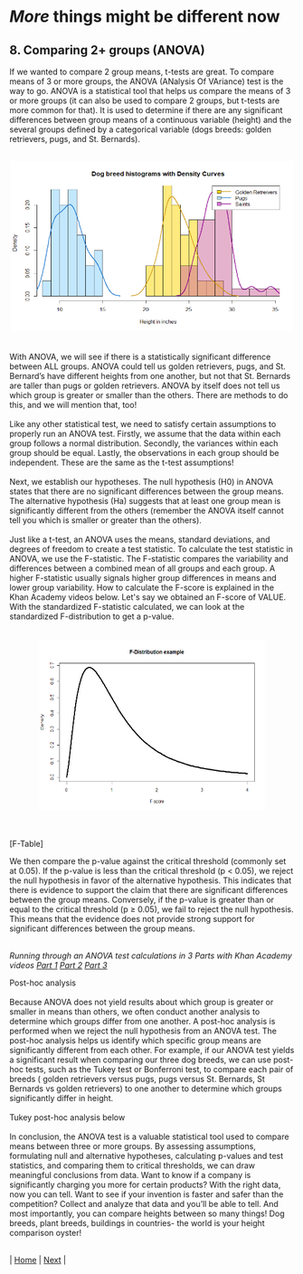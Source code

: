 # _More_ things might be different now
## 8. Comparing 2+ groups (ANOVA)

If we wanted to compare 2 group means, t-tests are great. To compare means of 3 or more groups, the ANOVA (ANalysis Of VAriance) test is the way to go. ANOVA is a statistical tool that helps us compare the means of 3 or more groups (it can also be used to compare 2 groups, but t-tests are more common for that). It is used to determine if there are any significant differences between group means of a continuous variable (height) and the several groups defined by a categorical variable (dogs breeds: golden retrievers, pugs, and St. Bernards). <br>
<br>
<div style="text-align:center"><img src="../images/histograms_3breeds.png" height="300" width="500"/></div> <br>
<br>
With ANOVA, we will see if there is a statistically significant difference between ALL groups. ANOVA could tell us golden retrievers, pugs, and St. Bernard’s have different heights from one another, but not that St. Bernards are taller than pugs or golden retrievers. ANOVA by itself does not tell us which group is greater or smaller than the others. There are methods to do this, and we will mention that, too! <br>
<br>
Like any other statistical test,  we need to satisfy certain assumptions to properly run an ANOVA test. Firstly, we assume that the data within each group follows a normal distribution. Secondly, the variances within each group should be equal. Lastly, the observations in each group should be independent. These are the same as the t-test assumptions! <br>
<br>
Next, we establish our hypotheses. The null hypothesis (H0) in ANOVA states that there are no significant differences between the group means. The alternative hypothesis (Ha) suggests that at least one group mean is significantly different from the others (remember the ANOVA itself cannot tell you which is smaller or greater than the others). <br>
<br>
Just like a t-test, an ANOVA uses the means, standard deviations, and degrees of freedom to create a test statistic. To calculate the test statistic in ANOVA, we use the F-statistic. The F-statistic compares the variability and differences between a combined mean of all groups and each group. A higher F-statistic usually signals higher group differences in means and lower group variability. How to calculate the F-score is explained in the Khan Academy videos below. Let's say we obtained an F-score of VALUE. With the standardized F-statistic calculated, we can look at the standardized F-distribution to get a p-value. <br>
<br>
<br>
<div style="text-align:center"><img src="../images/F_distribution.png" height="300" width="400"/></div> <br>
<br>

[F-Table]

We then compare the p-value against the critical threshold (commonly set at 0.05). If the p-value is less than the critical threshold (p < 0.05), we reject the null hypothesis in favor of the alternative hypothesis. This indicates that there is evidence to support the claim that there are significant differences between the group means. Conversely, if the p-value is greater than or equal to the critical threshold (p ≥ 0.05), we fail to reject the null hypothesis. This means that the evidence does not provide strong support for significant differences between the group means. <br>
<br>

_Running through an ANOVA test calculations in 3 Parts with Khan Academy videos_
[_Part 1_](https://www.khanacademy.org/math/statistics-probability/analysis-of-variance-anova-library/analysis-of-variance-anova/v/anova-1-calculating-sst-total-sum-of-squares)
[_Part 2_](https://www.khanacademy.org/math/statistics-probability/analysis-of-variance-anova-library/analysis-of-variance-anova/v/anova-2-calculating-ssw-and-ssb-total-sum-of-squares-within-and-between-avi)
[_Part 3_](https://www.khanacademy.org/math/statistics-probability/analysis-of-variance-anova-library/analysis-of-variance-anova/v/anova-3-hypothesis-test-with-f-statistic)

Post-hoc analysis <br>
<br>
Because ANOVA does not yield results about which group is greater or smaller in means than others, we often conduct another analysis to determine which groups differ from one another. A post-hoc analysis is performed when we reject the null hypothesis from an ANOVA test. The post-hoc analysis helps us identify which specific group means are significantly different from each other. For example, if our ANOVA test yields a significant result when comparing our three dog breeds, we can use post-hoc tests, such as the Tukey test or Bonferroni test, to compare each pair of breeds ( golden retrievers versus pugs, pugs versus St. Bernards, St Bernards vs golden retrievers) to one another to determine which groups significantly differ in height. <br>
<br> 
Tukey post-hoc analysis below <br>
<br>
In conclusion, the ANOVA test is a valuable statistical tool used to compare means between three or more groups. By assessing assumptions, formulating null and alternative hypotheses, calculating p-values and test statistics, and comparing them to critical thresholds, we can draw meaningful conclusions from data. Want to know if a company is significantly charging you more for certain products? With the right data, now you can tell. Want to see if your invention is faster and safer than the competition? Collect and analyze that data and you’ll be able to tell. And most importantly, you can compare heights between so many things! Dog breeds, plant breeds, buildings in countries- the world is your height comparison oyster! <br>
<br>

| [Home](https://benrushscience.github.io/learning-data-science/) | [Next](https://benrushscience.github.io/learning-data-science/pages/9-comparing-frequencies.html) |
